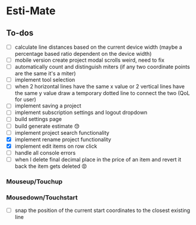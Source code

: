 # Esti-Mate

## To-dos

- [ ] calculate line distances based on the current device width (maybe a percentage based ratio dependent on the device width)
- [ ] mobile version create project modal scrolls weird, need to fix
- [ ] automatically count and distinguish miters (if any two coordinate points are the same it's a miter)
- [ ] implement tool selection
- [ ] when 2 horizontal lines have the same x value or 2 vertical lines have the same y value draw a temporary dotted line to connect the two (QoL for user)
- [ ] implement saving a project
- [ ] implement subscription settings and logout dropdown
- [ ] build settings page
- [ ] build generate estimate 😓
- [ ] implement project search functionality
- [x] implement rename project functionality
- [x] implement edit items on row click
- [ ] handle all console errors
- [ ] when I delete final decimal place in the price of an item and revert it back the item gets deleted 😡

### Mouseup/Touchup

### Mousedown/Touchstart

- [ ] snap the position of the current start coordinates to the closest existing line
